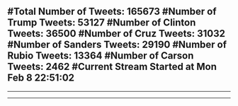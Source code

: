 #Total Number of Tweets: 165673 
#Number of Trump Tweets: 53127
#Number of Clinton Tweets: 36500
#Number of Cruz Tweets: 31032
#Number of Sanders Tweets: 29190
#Number of Rubio Tweets: 13364
#Number of Carson Tweets: 2462
#Current Stream Started at Mon Feb  8 22:51:02
---
---
---
